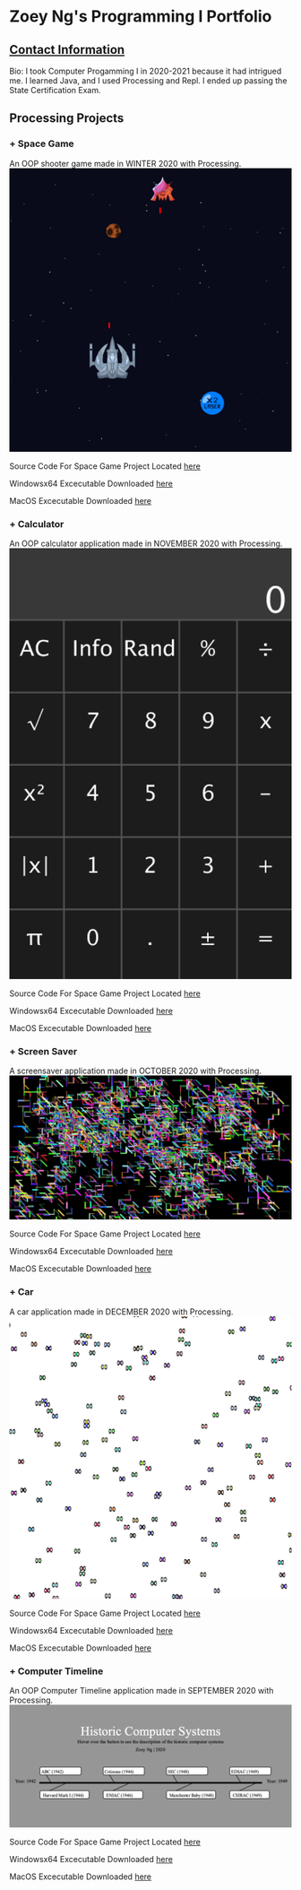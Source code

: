 # Zoey Ng's Programming I Portfolio
## [Contact Information](mailto:zoeyng9616@granitesd.org)

Bio: I took Computer Progamming I in 2020-2021 because it had intrigued me. I learned Java, and I used Processing and Repl. I ended up passing the State Certification Exam.


## Processing Projects

### + Space Game
An OOP shooter game made in WINTER 2020 with Processing.
![SpaceGame](https://github.com/Zoeyng9616/CP_Portfolio/blob/gh-pages/images/SpaceGame.png?raw=true)

Source Code For Space Game Project Located [here](https://github.com/Zoeyng9616/CP_Portfolio/tree/gh-pages/src/SpaceGame)

Windowsx64 Excecutable Downloaded [here](https://github.com/Zoeyng9616/CP_Portfolio/blob/gh-pages/src/SpaceGame/application.windows64.zip)

MacOS Excecutable Downloaded [here](https://github.com/Zoeyng9616/CP_Portfolio/blob/gh-pages/src/SpaceGame/application.macosx.zip)


### + Calculator
An OOP calculator application made in NOVEMBER 2020 with Processing.
![Calculator](https://github.com/Zoeyng9616/CP_Portfolio/blob/gh-pages/images/Calculator.png?raw=true)

Source Code For Space Game Project Located [here](https://github.com/Zoeyng9616/CP_Portfolio/tree/gh-pages/src/Calculator)

Windowsx64 Excecutable Downloaded [here](https://github.com/Zoeyng9616/CP_Portfolio/blob/gh-pages/src/Calculator/application.windows64.zip)

MacOS Excecutable Downloaded [here](https://github.com/Zoeyng9616/CP_Portfolio/blob/gh-pages/src/Calculator/application.macosx.zip)



### + Screen Saver
A screensaver application made in OCTOBER 2020 with Processing.
![ScreenSaver](https://github.com/Zoeyng9616/CP_Portfolio/blob/gh-pages/images/ScreenSaver.png?raw=true)

Source Code For Space Game Project Located [here](https://github.com/Zoeyng9616/CP_Portfolio/tree/gh-pages/src/ScreenSaver)

Windowsx64 Excecutable Downloaded [here](https://github.com/Zoeyng9616/CP_Portfolio/blob/gh-pages/src/ScreenSaver/application.windows64.zip)

MacOS Excecutable Downloaded [here](https://github.com/Zoeyng9616/CP_Portfolio/blob/gh-pages/src/ScreenSaver/application.macosx.zip)


### + Car
A car application made in DECEMBER 2020 with Processing.
![Car](https://github.com/Zoeyng9616/CP_Portfolio/blob/gh-pages/images/Car.png?raw=true)

Source Code For Space Game Project Located [here](https://github.com/Zoeyng9616/CP_Portfolio/tree/gh-pages/src/Car)

Windowsx64 Excecutable Downloaded [here](https://github.com/Zoeyng9616/CP_Portfolio/blob/gh-pages/src/Car/application.windows64.zip)

MacOS Excecutable Downloaded [here](https://github.com/Zoeyng9616/CP_Portfolio/blob/gh-pages/src/Car/application.macosx.zip)


### + Computer Timeline
An OOP Computer Timeline application made in SEPTEMBER 2020 with Processing.
![ComputerTimeline](https://github.com/Zoeyng9616/CP_Portfolio/blob/gh-pages/images/ComputerTimeline.png?raw=true)

Source Code For Space Game Project Located [here](https://github.com/Zoeyng9616/CP_Portfolio/tree/gh-pages/src/ComputerTimeline)

Windowsx64 Excecutable Downloaded [here](https://github.com/Zoeyng9616/CP_Portfolio/blob/gh-pages/src/ComputerTimeline/application.windows64.zip)

MacOS Excecutable Downloaded [here](https://github.com/Zoeyng9616/CP_Portfolio/blob/gh-pages/src/ComputerTimeline/application.macosx.zip)
